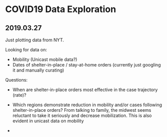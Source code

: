 # COVID19 Data Exploration


## 2019.03.27

Just plotting data from NYT.

Looking for data on:
- Mobility (Unicast mobile data?)
- Dates of shelter-in-place / stay-at-home orders (currently just googling it and manually curating)

Questions:
- When are shelter-in-place orders most effective in the case trajectory (rate)?
- Which regions demonstrate reduction in mobility and/or cases following shelter-in-place orders? From talking to family, the midwest seems reluctant to take it seriously and decrease mobilization. This is also evident in unicast data on mobility

-  
